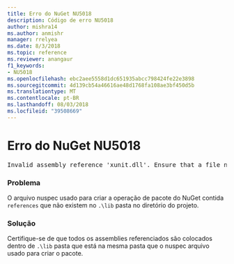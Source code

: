 ```yaml
---
title: Erro do NuGet NU5018
description: Código de erro NU5018
author: mishra14
ms.author: anmishr
manager: rrelyea
ms.date: 8/3/2018
ms.topic: reference
ms.reviewer: anangaur
f1_keywords:
- NU5018
ms.openlocfilehash: ebc2aee5558d1dc651935abcc798424fe22e3898
ms.sourcegitcommit: 4d139cb54a46616ae48d1768fa108ae3bf450d5b
ms.translationtype: MT
ms.contentlocale: pt-BR
ms.lasthandoff: 08/03/2018
ms.locfileid: "39508669"
---
```

# <a name="nuget-error-nu5018"></a>Erro do NuGet NU5018
<pre>Invalid assembly reference 'xunit.dll'. Ensure that a file named 'xunit.dll' exists in the lib directory.</pre>

### <a name="issue"></a>Problema

O arquivo nuspec usado para criar a operação de pacote do NuGet contida `references` que não existem no `.\lib` pasta no diretório do projeto.


### <a name="solution"></a>Solução

Certifique-se de que todos os assemblies referenciados são colocados dentro de `.\lib` pasta que está na mesma pasta que o nuspec arquivo usado para criar o pacote.

